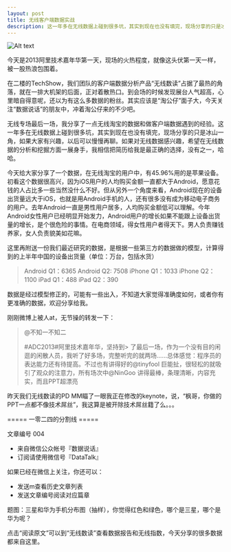 ```yaml
---
layout: post
title: 无线客户端数据实战
description: 这一年多在无线数据上碰到很多坑，其实到现在也没有填完，现场分享的只是冰山一角，如果大家有兴趣，以后可以慢慢再聊 
---
```


![Alt text](../img/appdata.jpg)

今天是2013阿里技术嘉年华第一天，现场的火热程度，就像这头伏第一天一样，被一股热浪包围着。

在二楼的TechShow，我们团队的客户端数据分析产品“无线数读”占据了最热的角落，就在一排大机架的后面，正对着散热口。到会场的时候发现展台人气超高，心里暗自得意呢，还以为有这么多数据的粉丝。其实应该是“淘公仔”面子大，今天关注“数据说话”的朋友中，冲着淘公仔来的不少吧。

无线专场最后一场，我分享了一点无线淘宝的数据和做客户端数据遇到的经验。这一年多在无线数据上碰到很多坑，其实到现在也没有填完，现场分享的只是冰山一角，如果大家有兴趣，以后可以慢慢再聊。如果对无线数据感兴趣，希望在无线数据的分析和挖掘方面一展身手，我相信把简历给我是最正确的选择，没有之一，哈哈。

今天给大家分享了一个数据，在无线淘宝的用户中，有45.96%用的是苹果设备。初看这个数据很高兴，因为iOS用户的人均购买金额一直都大于Android，愿意花钱的人占比多一些当然没什么不好。但从另外一个角度来看，Android现在的设备出货量远大于iOS，也就是用Android手机的人，还有很多没有成为移动电子商务的用户。去年Android一直是男性用户居多，人均购买金额低可以理解。今年Android女性用户已经明显开始发力，Android用户的增长如果不能跟上设备出货量的增长，是个很危险的事情。在电商领域，得女性用户者得天下。男人负责赚钱养家，女人负责貌美如花嘛。

这里再附送一份我们最近研究的数据，是根据一些第三方的数据做的模型，计算得到的上半年中国的设备出货量（单位：万台，包括水货）

> Android Q1：6365
> Android Q2:   7508
> iPhone Q1：1033
> iPhone Q2：1100
> iPad Q1：488
> iPad Q2：390

数据是经过模型修正的，可能有一些出入，不知道大家觉得准确度如何，或者你有更准确的数据，欢迎分享给我。

刚刚微博上被人at，无节操的转发一下：

> @不知一不知二
> 
> \#ADC2013\#阿里技术嘉年华，坚持到> 了最后一场，作为一个没有目的闲逛的闲散人员，我听了好多场，完整听完的就两场……总体感觉：程序员的表达能力还有待提高。不过也有讲得好的@tinyfool 巨能扯，很轻松的就吸引了观众的注意力，所有场次中@NinGoo 讲得最棒，条理清晰，内容充实，而且PPT超漂亮

昨天我们无线数读的PD MM瞄了一眼我正在修改的keynote，说，“枫哥，你做的PPT一点都不像技术屌丝”，我这算是被开除技术屌丝籍了么。。。

===== 一零二四的分割线 =====

文章编号 004

* 来自微信公众帐号『数据说话』
* 订阅请使用微信号『DataTalk』

如果已经在微信上关注，你还可以：

* 发送m查看历史文章列表
* 发送文章编号阅读对应篇章

题图：三星和华为手机分布图（抽样），你觉得红色和绿色，哪个是三星，哪个是华为呢？

点击“阅读原文”可以到“无线数读”查看数据报告和无线指数，今天分享的很多数据都来自这里。
